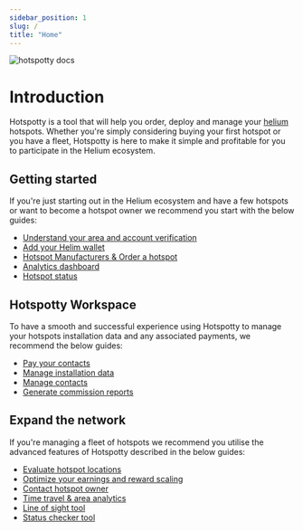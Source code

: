 ```yaml
---
sidebar_position: 1
slug: /
title: "Home"
---
```


![hotspotty docs](/img/hotspotty_docs.png)

# Introduction

Hotspotty is a tool that will help you order, deploy and manage your [helium](https://www.helium.com/) hotspots. Whether you're simply considering buying your first hotspot or you have a fleet, Hotspotty is here to make it simple and profitable for you to participate in the Helium ecosystem.

## Getting started

If you're just starting out in the Helium ecosystem and have a few hotspots or want to become a hotspot owner we recommend you start with the below guides:

- [Understand your area and account verification](./getting-started/understand-your-area-and-account-verification.md)
- [Add your Helim wallet](./getting-started/add-your-helium-wallet.md)
- [Hotspot Manufacturers & Order a hotspot](./getting-started/order-a-hotspot.md)
- [Analytics dashboard](./getting-started/analytics-dashboard.md)
- [Hotspot status](./getting-started/hotspot-status.md)

## Hotspotty Workspace

To have a smooth and successful experience using Hotspotty to manage your hotspots installation data and any associated payments, we recommend the below guides:

- [Pay your contacts](./hotspotty-workspace/pay-your-contacts)
- [Manage installation data](./hotspotty-workspace/manage-installation-data)
- [Manage contacts](./hotspotty-workspace/manage-contacts)
- [Generate commission reports](./hotspotty-workspace/generate-commission-reports)

## Expand the network

If you're managing a fleet of hotspots we recommend you utilise the advanced features of Hotspotty described in the below guides:

- [Evaluate hotspot locations](./expand-the-network/evaluate-hotspot-locations.md)
- [Optimize your earnings and reward scaling](./expand-the-network/optimize-your-earnings-and-reward-scaling.md)
- [Contact hotspot owner](./expand-the-network/contact-hotspot-owner.md)
- [Time travel & area analytics](./expand-the-network/time-travel.md)
- [Line of sight tool](./expand-the-network/line-of-sight.md)
- [Status checker tool](./expand-the-network/status-checker.md)
